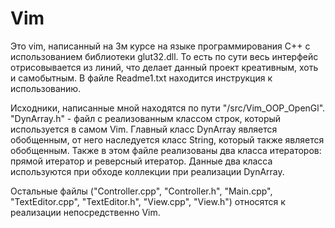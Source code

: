 # Vim
Это vim, написанный на 3м курсе на языке программирования C++ с использованием библиотеки glut32.dll. То есть по сути весь интерфейс отрисовывается из линий, что
делает данный проект креативным, хоть и самобытным.
В файле Readme1.txt находится инструкция к использованию.

Исходники, написанные мной находятся по пути "/src/Vim_OOP_OpenGl".
"DynArray.h" - файл с реализованным классом строк, который используется в самом Vim.
Главный класс DynArray является обобщенным, от него наследуется класс String, который также является обобщенным.
Также в этом файле реализованы два класса итераторов: прямой итератор и реверсный итератор. Данные два класса используются при обходе коллекции при реализации DynArray.

Остальные файлы ("Controller.cpp", "Controller.h", "Main.cpp", "TextEditor.cpp", "TextEditor.h", "View.cpp", "View.h") относятся к реализации непосредственно Vim.
